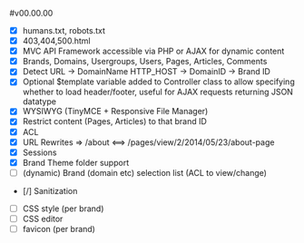 #v00.00.00
 - [x] humans.txt, robots.txt
 - [x] 403,404,500.html
 - [x] MVC API Framework accessible via PHP or AJAX for dynamic content
 - [x] Brands, Domains, Usergroups, Users, Pages, Articles, Comments
 - [x] Detect URL -> DomainName HTTP_HOST -> DomainID -> Brand ID
 - [x] Optional $template variable added to Controller class to allow specifying whether to load header/footer, useful for AJAX requests returning JSON datatype
 - [x] WYSIWYG (TinyMCE + Responsive File Manager)
 - [x] Restrict content (Pages, Articles) to that brand ID
 - [x] ACL
 - [x] URL Rewrites => /about <==> /pages/view/2/2014/05/23/about-page
 - [x] Sessions
 - [x] Brand Theme folder support
 - [ ] (dynamic) Brand (domain etc) selection list (ACL to view/change)
 - [/] Sanitization
 - [ ] CSS style (per brand)
 - [ ] CSS editor
 - [ ] favicon (per brand)